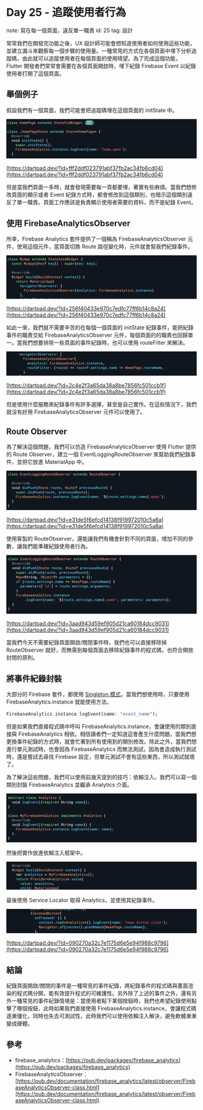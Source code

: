 # Day 25 - 追蹤使用者行為

note: 寫在每一個頁面，違反單一職責
id: 25
tag: 設計

常常我們在開發完功能之後，UX 設計師可能會想知道使用者如何使用這些功能，並建立漏斗來觀察每一個步驟的使用量。一種常見的方式在各個頁面中埋下分析追蹤碼，由此就可以追蹤使用者在每個頁面的使用晴望。為了完成這個功能，Flutter 開發者們常常會需要在各個頁面開啟時，埋下紀錄 Firebase Event 以紀錄使用者打開了這個頁面。

## 舉個例子

假設我們有一個頁面，我們可能會把追蹤碼埋在這個頁面的 initState 中。

![it_img_25_1.png](Day%2025%20-%20%E8%BF%BD%E8%B9%A4%E4%BD%BF%E7%94%A8%E8%80%85%E8%A1%8C%E7%82%BA/it_img_25_1.png)

[https://dartpad.dev/?id=fff2ddf023791abf37fb2ac34fb6cd04](https://dartpad.dev/?id=fff2ddf023791abf37fb2ac34fb6cd04)

但是當我們頁面一多時，就會發現需要每一頁都要埋，著實有些麻煩。當我們想修改頁面的顯示或者 Event 紀錄方式時，都會修改到這個類別，也暗示這個類別違反了單一職責。頁面工作應該是負責顯示使用者需要的資料，而不是紀錄 Event。

## 使用 FirebaseAnalyticsObserver

所幸，Firebase Analytics 套件提供了一個稱為 FirebaseAnalyticsObserver 元件，使用這個元件，當頁面切換 Route 路徑變化時，元件就會幫我們紀錄事件。

![it_img_25_2.png](Day%2025%20-%20%E8%BF%BD%E8%B9%A4%E4%BD%BF%E7%94%A8%E8%80%85%E8%A1%8C%E7%82%BA/it_img_25_2.png)

[https://dartpad.dev/?id=256f40433e970c7edfc77ff6b14c8a24](https://dartpad.dev/?id=256f40433e970c7edfc77ff6b14c8a24)

如此一來，我們就不需要辛苦的在每個一個頁面的 initState 紀錄事件，能把紀錄事件的職責交給 FirebaseAnalyticsObserver 元件，每個頁面的的職責也回歸單一。當我們想要排除一些頁面的事件紀錄時，也可以使用 routeFilter 來解決。

![it_img_25_3.png](Day%2025%20-%20%E8%BF%BD%E8%B9%A4%E4%BD%BF%E7%94%A8%E8%80%85%E8%A1%8C%E7%82%BA/it_img_25_3.png)

[https://dartpad.dev/?id=2c4e2f3a65da38a8be7856fc501ccb1f](https://dartpad.dev/?id=2c4e2f3a65da38a8be7856fc501ccb1f)

但是使用什麼服務來紀錄事件有許多選擇，甚至是自己實作。在這些情況下，我們就沒有好用 FirebaseAnalyticsObserver 元件可以使用了。

## Route Observer

為了解決這個問題，我們可以仿造 FirebaseAnalyticsObserver 使用 Flutter 提供的 Route Observer，建立一個 EventLoggingRouteObserver 來幫助我們紀錄事件，並把它放進 MaterialApp 中。

![it_img_25_4.png](Day%2025%20-%20%E8%BF%BD%E8%B9%A4%E4%BD%BF%E7%94%A8%E8%80%85%E8%A1%8C%E7%82%BA/it_img_25_4.png)

[https://dartpad.dev/?id=e31de5f6efcd14138f919972010c5a8a](https://dartpad.dev/?id=e31de5f6efcd14138f919972010c5a8a)

使用客製的 RouteObserver，還能讓我們有機會針對不同的頁面，增加不同的參數，讓我們能準確紀錄使用者行為。

![it_img_25_5.png](Day%2025%20-%20%E8%BF%BD%E8%B9%A4%E4%BD%BF%E7%94%A8%E8%80%85%E8%A1%8C%E7%82%BA/it_img_25_5.png)

[https://dartpad.dev/?id=3aad943d59ef905d21ca60184dcc9031](https://dartpad.dev/?id=3aad943d59ef905d21ca60184dcc9031)

當我們今天不需要紀錄頁面開啟/關閉事件時，我們也可以直接移除掉 RouteObserver 就好，而無需到每個頁面去移除紀錄事件的程式碼，也符合開放封閉的原則。

## 將事件紀錄封裝

大部分的 Firebase 套件，都使用 [Singleton 模式](https://zh.wikipedia.org/zh-tw/%E5%8D%95%E4%BE%8B%E6%A8%A1%E5%BC%8F)。當我們想使用時，只要使用 FirebaseAnalytics.instance 就能使用方法。

```dart
FirebaseAnalytics.instance.logEvent(name: "event_name");
```

但是如果我們直接程式碼中呼叫 FirebaseAnalytics.instance，會讓使用的類別直接與 FirebaseAnalytics 相依。相信讀者們一定知道這會產生什麼問題，當我們想更換事件紀錄的方式時，就會忙著到所有使用到的類別修改。除此之外，當我們想進行單元測試時，也會因為 FirebaseAnalytics 而無法測試，因為會造成執行測試時，還是嘗試去尋找 Firebase 設定，但單元測試不會有這些東西，所以測試就壞了。

為了解決這些問題，我們可以使用前幾天提到的技巧：依賴注入。我們可以寫一個類別封裝 FirebaseAnalytics 並繼承 Analytics 介面。

![it_img_25_6.png](Day%2025%20-%20%E8%BF%BD%E8%B9%A4%E4%BD%BF%E7%94%A8%E8%80%85%E8%A1%8C%E7%82%BA/it_img_25_6.png)

然後把實作放進依賴注入框架中。

![it_img_25_7.png](Day%2025%20-%20%E8%BF%BD%E8%B9%A4%E4%BD%BF%E7%94%A8%E8%80%85%E8%A1%8C%E7%82%BA/it_img_25_7.png)

最後使用 Service Locator 取得 Analytics，並使用其紀錄事件。

![it_img_25_8.png](Day%2025%20-%20%E8%BF%BD%E8%B9%A4%E4%BD%BF%E7%94%A8%E8%80%85%E8%A1%8C%E7%82%BA/it_img_25_8.png)

[https://dartpad.dev/?id=090270a32c7e1175d6e5e94f988c9796](https://dartpad.dev/?id=090270a32c7e1175d6e5e94f988c9796)

## 結論

紀錄頁面開啟/關閉的事件是一種常見的事件紀錄，將紀錄事件的程式碼與畫面渲染的程式碼分開，能有效提升程式的可維護性。另外除了上述的事件之外，還有另外一種常見的事件紀錄情境是：當使用者點下某個按鈕時，我們也希望紀錄使用點擊了哪個按鈕，此時如果我們直接使用 FirebaseAnalytics.instance，會讓程式碼逐漸僵化，同時也失去可測試性，此時我們可以使用依賴注入解決，避免軟體漸漸變成硬體。

## 參考

- firebase_analytics：[https://pub.dev/packages/firebase_analytics](https://pub.dev/packages/firebase_analytics)
- FirebaseAnalyticsObserver：[https://pub.dev/documentation/firebase_analytics/latest/observer/FirebaseAnalyticsObserver-class.html](https://pub.dev/documentation/firebase_analytics/latest/observer/FirebaseAnalyticsObserver-class.html)